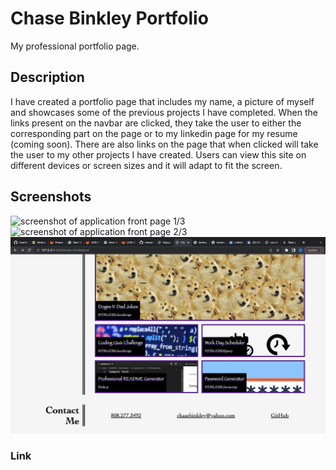 # Chase Binkley Portfolio

My professional portfolio page.

## Description

I have created a portfolio page that includes my name, a picture of myself and showcases some of the previous projects I have completed. When the links present on the navbar are clicked, they take the user to either the corresponding part on the page or to my linkedin page for my resume (coming soon). There are also links on the page that when clicked will take the user to my other projects I have created. Users can view this site on different devices or screen sizes and it will adapt to fit the screen.

## Screenshots
![screenshot of application front page 1/3](./assets/ScreenShot1.png)
![screenshot of application front page 2/3](./assets/ScreenShot2.png)
![screenshot of application front page 3/3](./assets/ScreenShot3.png)

### Link




